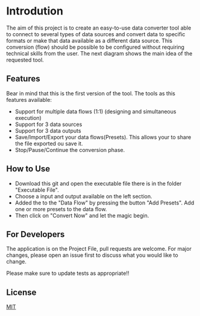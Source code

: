 # Introdution

The aim of this project is to create an easy-to-use data converter tool able to connect to several types of data sources
and convert data to specific formats or make that data available as a different data source. This conversion (flow)
should be possible to be configured without requiring technical skills from the user. The next diagram shows the main
idea of the requested tool.

## Features
Bear in mind that this is the first version of the tool. The tools as this features available:

- Support for multiple data flows (1:1) (designing and simultaneous execution)
- Support for 3 data sources
- Support for 3 data outputs
- Save/Import/Export your data flows(Presets). This allows your to share the file exported ou save it.
- Stop/Pause/Continue the conversion phase.

## How to Use

- Download this git and open the executable file there is in the folder "Executable File".
- Choose a input and output available on the left section.
- Added the to the "Data Flow" by pressing the button "Add Presets". Add one or more presets to the data flow.
- Then click on "Convert Now" and let the magic begin.

## For Developers
The application is on the Project File, pull requests are welcome. For major changes, please open an issue first to discuss what you would like to change.

Please make sure to update tests as appropriate!!

## License
[MIT](https://choosealicense.com/licenses/mit/)